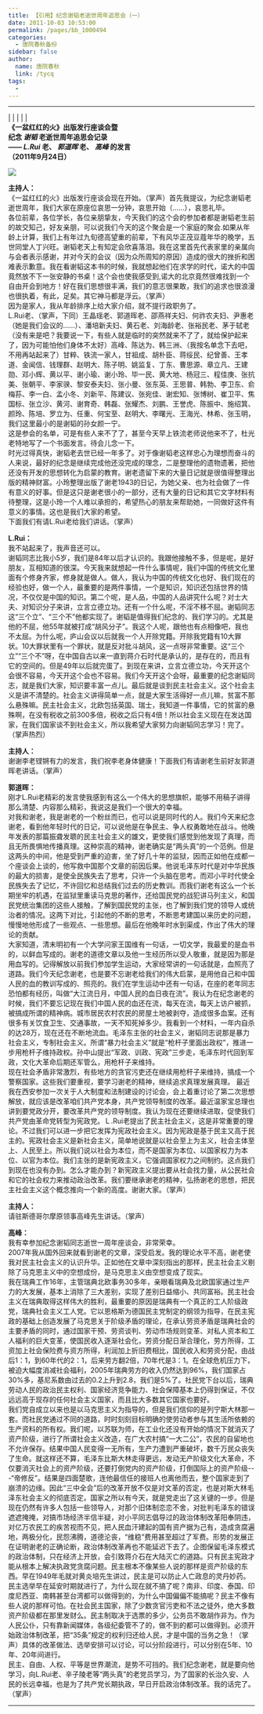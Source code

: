 ```yaml
---
title: 【引用】纪念谢韬老逝世周年追思会（一）
date: 2011-10-03 10:53:00
permalink: /pages/bb_1000494
categories: 
  - 唐院春秋备份
sidebar: false
author: 
  name: 唐院春秋
  link: /tycq
tags: 
  - 
---
```


* * *

  
|  |  |  |  |  
**《一盆红红的火》出版发行座谈会暨  
纪念 _谢韬_ 老逝世周年追思会记录  
—— _L.Rui_ 老、 _郭道晖_ 老、 _高峰_ 的发言  
（2011年9月24日）**  

![](/pic/img6.ph.126.net_mgUee95p1TWzJIsmoKPxrQ==_1582452319084349376.jpg)

  
**主持人：**  
《一盆红红的火》出版发行座谈会现在开始。（掌声）首先我提议，为纪念谢韬老逝世周年，我们大家在原座位哀思一分钟，哀思开始（……），哀思礼毕。  
各位前辈，各位学长，各位亲朋挚友，今天我们的这个会的参加者都是谢韬老生前的故交知己，好友亲朋，可以说我们今天的这个聚会是一个家庭的聚会.如果从年龄上计算，我们上有年过九旬德高望重的前辈，下有风华正茂豆蔻年华的晚学，五世同堂人丁兴旺。谢韬老天上有知定会欣喜落泪。我在这里首先代表家里的亲属向与会者表示感谢，并对今天的会议（因为众所周知的原因）造成的很大的挫折和困难表示歉意。我在看谢韬这本书的时候，我就想起他们在求学的时代，诺大的中国竟然放不下一张安静的书桌！这个会也使我感受到,诺大的北京竟然很难找到一个自由开会到地方！好在我们思想很丰满，我们的意志很果敢，我们的追求也很浪漫也很执着，有此，足矣。其它神马都是浮云。（掌声）  
因为是家人，我从年龄排序上给大家介绍，就不提行政职务了。  
L.Rui老、（掌声，下同）王晶瑶老、郭道晖老、邵燕祥夫妇、何祚农夫妇、尹惠老（她是我们会议的......）、潘培新夫妇、黄石老、刘海龄老、张裕民老、茅于轼老（没有来是吧？我要说一下，有些人就是临时的突然就来不了了，就给保护起来了，因为可能怕他们身体不太好）高峰、陈达为、韩三洲、（我按名单念下去吧，不用再站起来了）甘粹、铁流一家人，甘祖成、胡朴臣、蒋绥民、纪曾善、王孝道、金闻信、钱理群、赵明大、陈子明、姚监复、丁东、曹思源、章立凡、王建勋、邓小辉、黄以平、谢小瑜、谢小玲、毕一民、黄大地、杨冠三、程佳庚、张抗美、张朝平、李家骙、黎安泰夫妇、张小曼、张东英、王思普、韩勃、李卫东、俞梅荪、李一白、孟小冬、刘新平、陈建议、张宛佳、谢宏知、张博树、崔卫平、焦国标、张立沙、黄河、谢育奇、韩磊、张耀杰、刘鹏、王誉虎、陈振中、施绍箕、颜玲、陈培、罗立为、任重、何宝至、赵明大、李曙光、王海光、林希、张玉明，我们这里最小的是谢韬的孙女颜一宁。  
这是参会的名单，可是有些人来不了了，甚至今天早上铁流老师说他来不了，杜光老特地写了一个书面发言。待会儿念一下。  
时光过得真快，谢韬老去世已经一年多了。对于像谢韬老这样忠心为理想而奋斗的人来说，最好的纪念是继续完成他还没完成的理念，二是整理他的遗物遗著，把他还没有开发的思想转化为启蒙的教育。谢老遗留下来的大量日记就是很值得整理出版的精神财富。小玲整理出版了谢老1943的日记，为她父亲、也为社会做了一件有意义的好事。但是这只是谢老很小的一部分，还有大量的日记和其它文字材料有待整理，这是小玲一个人难以承担的，希望热心的朋友来帮助她，一同做好这件有意义的事情。这也是我们大家的希望。  
下面我们有请L.Rui老给我们讲话。（掌声）  
  
**L.Rui：**  
我不站起来了，我声音还可以。  
谢韬同志比我小5岁，我们是84年以后才认识的。我跟他接触不多，但是呢，是好朋友，互相知道的很深。今天我来就想起一件什么事情呢，我们中国的传统文化里面有个修身齐家，修身就是做人。做人，我认为中国的传统文化也好、我们现在的经验也好，做一个人，最重要的是两件事情，一个是知识，知识还包括世界的情况，不仅仅是中国的知识。第二个呢，是人品，中国的人品讲究什么呢？对士大夫、对知识分子来讲，立言立德立功。还有一个什么呢，不淫不移不屈。谢韬同志这“三个立”、“三个不”他都实现了。谢韬是值得我们纪念的、我们学习的。尤其是他的不屈，他55年就被打成“胡风分子”。我这个人呢，跟他也有点相像吧，我也不太屈。为什么呢，庐山会议以后就我一个人开除党籍。开除我党籍有10大罪状。10大罪状里有一个罪状，就是反对批斗胡风，这一点呀非常重要。这“三个立”“三个不”呀，在中国自古以来一直到蒋介石时代是承认的，是存在的，而且有它的空间的。但是49年以后就完蛋了。到现在来讲，立言立德立功，今天开这个会很不容易，今天开这个会也不容易。我们今天开这个会呀，最重要的纪念谢韬同志，就是我们大家，知识要丰富一点儿。最后就是谈到民主社会主义。这个社会主义是讲不清楚的。社会主义讲得简单一点，就是大家生活得好一点儿嘛，贫富不那么悬殊嘛。民主社会主义，北欧包括英国、瑞士，我知道一件事情，它的贫富的悬殊啊，在没有税收之前300多倍，税收之后只有4倍！所以社会主义现在在发达国家，在我们国家谈不到社会主义，所以我希望大家努力向谢韬同志学习！完了。（掌声热烈）  
  
**主持人：**  
谢谢李老铿锵有力的发言，我们祝李老身体健康！下面我们有请谢老生前好友郭道晖老讲话。（掌声）  
  
**郭道晖：**  
刚才L.Rui老精彩的发言使我感到有这么一个伟大的思想旗帜，能够不用稿子讲得那么清楚、内容那么精彩，我说这是我们一个很大的幸福。  
对我和谢老，我是谢老的一个粉丝而已，也可以说是同时代的人。我们今天来纪念谢老，看到他年轻时代的日记，可以说他是在争民主、争人权勇敢地在战斗。他晚年发表的那篇振聋发聩的民主社会主义的雄文，更使我们感觉到他发现了真理，而且无所畏惧地传播真理。这种崇高的精神，谢老确实是“两头真”的一个范例。但是这两头的中间，他是受到严重的迫害，坐了好几十年的监狱，因而正如他在成都一个座谈会上谈的，他写救中国那个文章的前因后果。他说毛泽东时代是对中华民族的最大的损害，是使全民族失去了思考，只许一个头脑在思考。而邓小平时代使全民族失去了记忆，不许回忆和总结我们过去的历史教训。而我们谢老有这么一个长期坐牢的机遇，在监狱里重读马克思的著作，还给国民党的战犯讲马列主义，和国民党统治集团的这些人接触，了解到国民党的主张，也了解到我们党的领导人或统治者的情况。这两下对比，引起他的不断的思考，不断思考建国以来历史的问题，慢慢地他形成了一些观点、一些思想。最后在他晚年时水到渠成，作出了伟大的理论的贡献。  
大家知道，清末明初有一个大学问家王国维有一句话，一切文学，我最爱的是血书的，以鲜血写成的。谢老的道德文章以及他一生经历所以受人敬重，就是因为那是用血写的。记得解放以前我们参加学生运动，大家经常讲的一句话就是，血照亮了道路。我们今天纪念谢老，也是要不忘谢老给我们的伟大启蒙，是用他自己和中国人民的血的教训写成的、照亮的。我们在学生运动中还有一句话，在座的老年同志恐怕都有经历，叫做“大江流日月，中国人民的血日夜在流”。我认为在纪念谢老的时候，我们不要忘记现在我们中国人民的血还在流，每天在流，每天上访户被抓，被搞成所谓的精神病。城市居民农村农民的房屋土地被剥夺，造成很多血案。还有很多有关饮食卫生、交通事故，一天不知死掉多少。我看到一个材料，一年内自杀的达28万，现在还在不断地流血。毛泽东主张的社会主义，谢韬同志说那是暴力社会主义，专制社会主义。所谓“暴力社会主义”就是“枪杆子里面出政权”，推进一步用枪杆子维持政权。孙中山提出“军政、训政、宪政”三步走，毛泽东时代回到军政，文化大革命后期还军管么，用枪杆子来维持。  
现在社会矛盾非常激烈，有些地方的贪官污吏还在继续用枪杆子来维持，搞成一个警察国家。这些我们要重视，要学习谢老的精神，继续追求真理发展真理。
最近我在西安参加一次关于人大制度和法制建设的讨论会，会上着重讨论了第二次思想解放，就应该是改革咱们共产党本身，共产党领导制度的改革。最近温家宝总理也讲到要党政分开，要改革共产党的领导制度。我认为现在还要继续进取，促使我们共产党由革命党转型为宪政党。Ｌ.Rui老提出了民主社会主义，这是非常重要的理论。不过我们可以进一步把它发挥为宪政社会主义。因为宪政是基于民主又高于民主的。宪政社会主义是新社会主义，简单地说就是以社会至上为主义，社会主体至上、人民至上。所以我们说以社会为本位，而不是国家为本位、以国家权力为本位、以官为本位。我们主张的是新宪政主义，它强调国家权力之间制约。这点我们到现在也没有办到。怎么才能办到？新宪政主义提出要从社会找力量，从公民社会和它的社会权力来推动政治改革。我们要继承谢老的精神，弘扬谢老的思想，把民主社会主义这个概念推向一个新的高度。谢谢大家。（掌声）  
  
**主持人：**  
请驻斯德哥尔摩原领事高峰先生讲话。（掌声）  
  
**高峰：**  
我有幸参加纪念谢韬同志逝世一周年座谈会，非常荣幸。  
2007年我从国外回来就看到谢老的文章，深受启发。我的理论水平不高，谢老使我对民主社会主义的认识升华。正如他在文章中深刻指出的那样，民主社会主义剔除了马克思主义中的空想成份，是马克思主义由空想变成了现实。  
我在瑞典工作16年，主管瑞典北欧事务30多年，亲眼看瑞典及北欧国家通过生产力的大发展，基本上消除了三大差别，实现了差别日益缩小、共同富裕。民主社会主义在瑞典取得这样伟大的胜利，最重要的原因是瑞典有一个真正的工人阶级政党，瑞典社会主义工人党。它以恩格斯为德国民主党制定的纲领为指导，在民主宪政的基础上创造发展了马克思关于阶级矛盾的理论，在承认劳资矛盾是瑞典社会的主要矛盾的同时，通过国家干预、劳资谈判、劳动市场规则变革、对私人资本和工人福利的巨大变革，使国民收入逐渐社会化，劳资分配日渐合理化，劳方所得，工资加上社会保险费与资方所得，利润加上折旧费相比，国民收入和劳资分配，由战后1：1，到60年代的2：1，后来劳方翻2倍，70年代是3：1。在全球危机压力下，被迫大幅度消减社会福利，2005年瑞典劳方的收入仍然达到96%，我们国家占30%多，基尼系数由过去的0.2上升到2.8，我们是5%了。社民党下台以后，瑞典劳动人民的政治民主权利、国家经济竞争能力、社会保障基本上仍得到保证，不仅远远高于现存的任何社会主义国家，而且比大多数其它国家也要好。  
我们党自成立以来也是以马克思主义为指导的，但是我们信仰的是列宁斯大林那一套。而社民党通过不同的道路，时时刻刻目标明确的使劳动者参与其生活所依赖的生产资料的所有权。我们呢，以苏联为师，在工业化还没有开始的情况下就消灭了资产阶级，进行了所谓社会主义改造，在广大农村搞“一大二公”，农民的自留地也不允许保存。结果中国人民变得一无所有，生产力遭到严重破坏，数千万民众丧失了生命。就这样还不算，毛泽东比斯大林走得更远，发动无产阶级文化大革命，不仅要消灭社会上的资产阶级，还要打倒党内的资产阶级，打倒国际上的资产阶级---“帝修反”。结果是四面楚歌，连他最信任的接班人也离他而去，整个国家走到了崩溃的边缘。因此“三中全会”后的改革开放不仅是对文革的否定，也是对斯大林毛泽东社会主义的彻底否定。国家之所以有今天，就是党走出了这关键的一步。但是现在仍然有许多人包括一些领导人，对那个旧体制恋恋不舍，对批判毛泽东的错误遮遮掩掩，对搞市场经济半信半疑，对小平同志倡导过的政治体制改革阳奉阴违，对亿万农民工的疾苦视而不见，把人民血汗建起的国有资产据为己有，造成贪腐遍地，两极分化，民怨沸腾，道德沦丧，“维稳”费用甚至超过了军费。形势的发展正在证明谢老的正确论断，政治体制改革再也不能延迟下去了。企图保留毛泽东模式的政治体制，只在经济上开放，会引致蒋介石在大陆灭亡的道路。只有民主宪政才能从根本上解决执政党贪腐问题。民主根本不像某些人说的那样是资产阶级的东西。早在1949年毛就对黄炎培先生讲过，民主是可以防止人亡政息的灵丹妙药。民主选举早在延安时期就进行了，为什么现在就不搞了呢？南非、印度、泰国、印度尼西亚、南韩甚至台湾都可以做得到的，为什么中国偏偏不能搞呢？民主不像有些人说的那样可怕。在社会民主国家，除了少数贪官污吏和不法之徒外，绝大多数资产阶级都在那里发财么。民主制取决于选票的多少，公务员不敢胡作非为。作为人民公仆，只有靠新闻媒体，各级纪委管不了的，做不到的都可以做得到。必须开始政治体制改革，把“35条”规定的权利归还给人民，才是中国的当务之急！（掌声）具体的改革做法、选举安排可以讨论，可以分阶段进行，可以分别在5年、10年、20年间进行。  
民主、自由、人权、平等是世界潮流，是势不可挡的。我们纪念谢老，就是要向他学习，向L.Rui老、辛子陵老等“两头真”的老党员学习，为了国家的长治久安、人民的长远幸福，也是为了共产党长期执政，早日开启政治体制改革。我的话完了。（掌声）  
  
---